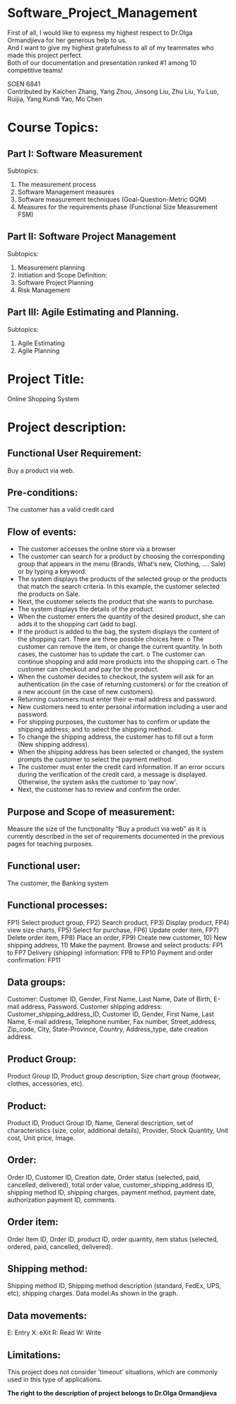 # Software_Project_Management
First of all, I would like to express my highest respect to Dr.Olga Ormandjieva for her generous help to us.<br />
And I want to give my highest gratefulness to all of my teammates who made this project perfect.<br />
Both of our documentation and presentation ranked #1 among 10 competitive teams!<br />

SOEN 6841 <br />
Contributed by Kaichen Zhang, Yang Zhou, Jinsong Liu,  Zhu Liu, Yu Luo, Ruijia, Yang Kundi Yao, Mo Chen<br />


Course Topics:
=============
Part I:   Software Measurement  
-------------
Subtopics:
1. The measurement process
2. Software Management measures
3. Software measurement techniques (Goal-Question-Metric GQM)
4. Measures for the requirements phase (Functional Size Measurement FSM)

Part II:  Software Project Management 
-------------
Subtopics:
1. Measurement planning  
2. Initiation and Scope Definition: 
3. Software Project Planning  
4. Risk Management  

Part III: Agile Estimating and Planning. 
-------------
Subtopics:
1. Agile Estimating 
2. Agile Planning





Project Title:
===========
Online Shopping System

Project description:
======
Functional User Requirement: 
--------
Buy a product via web. 

Pre-conditions: 
--------
The customer has a valid credit card 

Flow of events: 
--------
- The customer accesses the online store via a browser 
- The customer can search for a product by choosing the corresponding group that appears in the menu (Brands, What’s new, Clothing, .... Sale) or by typing a keyword. 
- The system displays the products of the selected group or the products that match the search criteria. In this example, the customer selected the products on Sale. 
- Next, the customer selects the product that she wants to purchase. 
- The system displays the details of the product. 
- When the customer enters the quantity of the desired product, she can adds it to the shopping cart (add to bag). 
- If the product is added to the bag, the system displays the content of the shopping cart. There are three possible choices here: 
o The customer can remove the item, or change the current quantity. In both cases, the customer has to update the cart. 
o The customer can continue shopping and add more products into the shopping cart. 
o The customer can checkout and pay for the product. 
- When the customer decides to checkout, the system will ask for an authentication (in the case of returning customers) or for the creation of a new account (in the case of new customers). 
- Returning customers must enter their e-mail address and password. 
- New customers need to enter personal information including a user and password. 
- For shipping purposes, the customer has to confirm or update the shipping address; and to select the shipping method. 
- To change the shipping address, the customer has to fill out a form (New shipping address). 
- When the shipping address has been selected or changed, the system prompts the customer to select the payment method. 
- The customer must enter the credit card information. If an error occurs during the verification of the credit card, a message is displayed. Otherwise, the system asks the customer to 'pay now'. 
- Next, the customer has to review and confirm the order. 

Purpose and Scope of measurement: 
--------
Measure the size of the functionality “Buy a product via web” as it is currently described in the set of requirements documented in the previous pages for teaching purposes. 

Functional user: 
--------
The customer, the Banking system 

Functional processes: 
--------
FP1) Select product group, FP2) Search product, FP3) Display product, FP4) view size charts, FP5) Select for purchase, FP6) Update order item, FP7) Delete order item, FP8) Place an order, FP9) Create new customer, 10) New shipping address, 11) Make the payment. 
Browse and select products:       FP1 to FP7 
Delivery (shipping) information:    FP8 to FP10 
Payment and order confirmation:    FP11

Data groups: 
--------
Customer:   Customer ID, Gender, First Name, Last Name, Date of Birth, E-mail address, Password. 
Customer shipping address:   Customer_shipping_address_ID, Customer ID, Gender, First Name, Last Name, E-mail address, Telephone number, Fax number, Street_address, Zip_code, City, State-Province, Country, Address_type, date creation address.

Product Group:   
--------
Product Group ID, Product group description, Size chart group (footwear, clothes, accessories, etc). 

Product:    
--------
Product ID, Product Group ID, Name, General description, set of characteristics (size, color, additional details), Provider, Stock Quantity, Unit cost, Unit price, Image. 

Order:    
--------
Order ID, Customer ID, Creation date, Order status (selected, paid, cancelled, delivered), total order value, customer_shipping_address ID, shipping method ID, shipping charges, payment method, payment date, authorization payment ID, comments. 

Order item:   
--------
Order Item ID, Order ID, product ID, order quantity, item status (selected, ordered, paid, cancelled, delivered). 

Shipping method:    
--------
Shipping method ID, Shipping method description (standard, FedEx, UPS, etc), shipping charges.
Data model:As shown in the graph.

Data movements:   
--------
E: Entry X: eXit R: Read W: Write

Limitations: 
--------
This project does not consider 'timeout' situations, which are commonly used in this type of applications.

**The right to the description of project belongs to Dr.Olga Ormandjieva**

